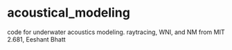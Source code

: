 # acoustical_modeling
code for underwater acoustics modeling.
raytracing, WNI, and NM from MIT 2.681, Eeshant Bhatt
